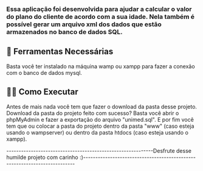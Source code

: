 ### Essa aplicação foi desenvolvida para ajudar a calcular o valor do plano do cliente de acordo com a sua idade. Nela também é possível gerar um arquivo xml dos dados que estão armazenados no banco de dados SQL.


## 🚀 Ferramentas Necessárias
Basta você ter instalado na máquina wamp ou xampp para fazer a conexão com o banco de dados mysql. 

## 👨‍💻 Como Executar
Antes de mais nada você tem que fazer o download da pasta desse projeto.
Download da pasta do projeto feito com sucesso? Basta você abrir o phpMyAdmin e fazer a exportação do arquivo "unimed.sql". 
E por fim você tem que ou colocar a pasta do projeto dentro da pasta "www" (caso esteja usando o wampserver) ou dentro da pasta htdocs (caso esteja usando o xampp).

------------------------------------------------------------Desfrute desse humilde projeto com carinho :)--------------------------------------------------------------------------

